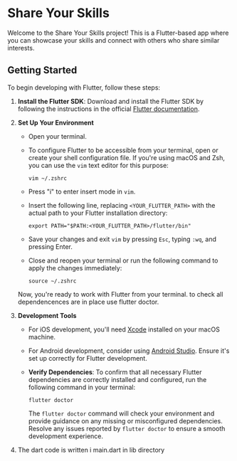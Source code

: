 # Share Your Skills

Welcome to the Share Your Skills project! This is a Flutter-based app where you can showcase your skills and connect with others who share similar interests.

## Getting Started

To begin developing with Flutter, follow these steps:

1. **Install the Flutter SDK**: Download and install the Flutter SDK by following the instructions in the official [Flutter documentation](https://docs.flutter.dev/get-started/install).

2. **Set Up Your Environment**

   - Open your terminal.
   - To configure Flutter to be accessible from your terminal, open or create your shell configuration file. If you're using macOS and Zsh, you can use the `vim` text editor for this purpose:

     ```shell
     vim ~/.zshrc
     ```

   - Press "i" to enter insert mode in `vim`.
   - Insert the following line, replacing `<YOUR_FLUTTER_PATH>` with the actual path to your Flutter installation directory:

     ```shell
     export PATH="$PATH:<YOUR_FLUTTER_PATH>/flutter/bin"
     ```

   - Save your changes and exit `vim` by pressing `Esc`, typing `:wq`, and pressing Enter.
   - Close and reopen your terminal or run the following command to apply the changes immediately:

     ```shell
     source ~/.zshrc
     ```

   Now, you're ready to work with Flutter from your terminal.
to check all dependencences are in place use flutter doctor.
3. **Development Tools**

   - For iOS development, you'll need [Xcode](https://developer.apple.com/xcode/) installed on your macOS machine.
   - For Android development, consider using [Android Studio](https://developer.android.com/studio). Ensure it's set up correctly for Flutter development.

   - **Verify Dependencies**: To confirm that all necessary Flutter dependencies are correctly installed and configured, run the following command in your terminal:

     ```shell
     flutter doctor
     ```

     The `flutter doctor` command will check your environment and provide guidance on any missing or misconfigured dependencies. Resolve any issues reported by `flutter doctor` to ensure a smooth development experience.

4. The dart code is written i main.dart in lib directory

